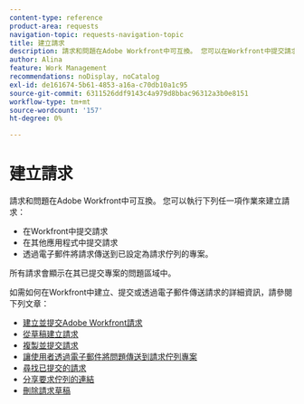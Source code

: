 ```yaml
---
content-type: reference
product-area: requests
navigation-topic: requests-navigation-topic
title: 建立請求
description: 請求和問題在Adobe Workfront中可互換。 您可以在Workfront中提交請求、在其他應用程式中提交請求，或以電子郵件將請求傳送到設定為請求佇列的專案中，藉此建立請求。
author: Alina
feature: Work Management
recommendations: noDisplay, noCatalog
exl-id: de161674-5b61-4853-a16a-c70db10a1c95
source-git-commit: 6311526ddf9143c4a979d8bbac96312a3b0e8151
workflow-type: tm+mt
source-wordcount: '157'
ht-degree: 0%

---
```


# 建立請求

<!--
{{highlighted-preview}}
-->

請求和問題在Adobe Workfront中可互換。 您可以執行下列任一項作業來建立請求：

* 在Workfront中提交請求
* 在其他應用程式中提交請求
* 透過電子郵件將請求傳送到已設定為請求佇列的專案。

所有請求會顯示在其已提交專案的問題區域中。

如需如何在Workfront中建立、提交或透過電子郵件傳送請求的詳細資訊，請參閱下列文章：

* [建立並提交Adobe Workfront請求](../../../manage-work/requests/create-requests/create-submit-requests.md)
* [從草稿建立請求](../../../manage-work/requests/create-requests/create-requests-from-drafts.md)
* [複製並提交請求](../../../manage-work/requests/create-requests/copy-and-submit-requests.md)
* [讓使用者透過電子郵件將問題傳送到請求佇列專案](../../../manage-work/requests/create-requests/enable-email-issues-into-projects.md)
* [尋找已提交的請求](../../../manage-work/requests/create-requests/locate-submitted-requests.md)
* [分享要求佇列的連結](../../../manage-work/requests/create-requests/share-link-to-request-queue.md)
* [刪除請求草稿](../../../manage-work/requests/create-requests/delete-request-draft.md)
